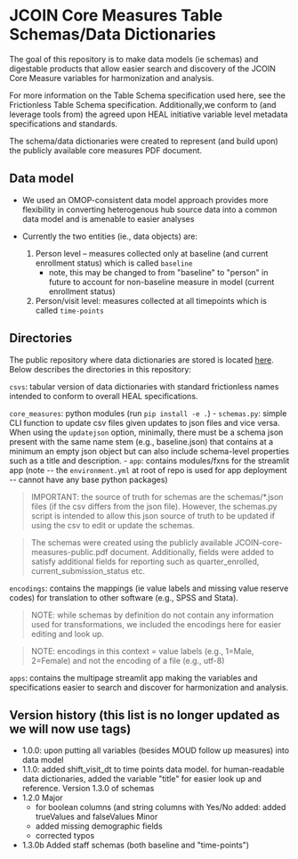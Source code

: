 # JCOIN Core Measures Table Schemas/Data Dictionaries

The goal of this repository is to make data models (ie schemas) and digestable products that allow
easier search and discovery of the JCOIN Core Measure variables for harmonization and analysis. 

For more information on the Table Schema specification used here, see the Frictionless Table Schema specification. Additionally,we conform to (and leverage tools from) the agreed upon HEAL initiative variable level metadata specifications and standards.

The schema/data dictionaries were created to represent (and build upon)
the publicly available core measures PDF document.


## Data model 

- We used an OMOP-consistent data model approach provides more flexibility in converting heterogenous hub source data into a common data model and is amenable to easier analyses

- Currently the two entities (ie., data objects) are: 
    1. Person level – measures collected only at baseline (and current enrollment status) which is called `baseline`
        - note, this may be changed to from "baseline" to "person" in future to account for non-baseline measure in model (current enrollment status)
    2. Person/visit level: measures collected at all timepoints which is called `time-points`

## Directories

The public repository where data dictionaries are stored is located [here](https://github.com/jcoin-maarc/JCOIN-Core-Measures). Below describes the directories in this repository:

`csvs`: tabular version of data dictionaries with standard frictionless names intended to conform to overall HEAL specifications.

`core_measures`: python modules (run `pip install -e .`)
    - `schemas.py`: simple CLI function to update csv files given updates to json files and vice versa. When using the `updatejson` option, minimally, there must be a schema json present with the same name stem (e.g., baseline.json) that contains at a minimum an empty json object but can also include schema-level properties such as a title and description. 
    - `app`: contains modules/fxns for the streamlit app (note -- the  `environment.yml` at root of repo is used for app deployment -- cannot have any base python packages)

> IMPORTANT: the source of truth for schemas are the schemas/*.json files (if the csv differs from the json file). However, the schemas.py script is intended to allow this json source of truth to be updated if using the csv to edit or update the schemas.

> The schemas were created using the publicly available JCOIN-core-measures-public.pdf document. Additionally, fields were added to satisfy additional fields for reporting such as quarter_enrolled, current_submission_status etc.

`encodings`: contains the mappings (ie value labels and missing value reserve codes) for translation to other software (e.g., SPSS and Stata). 

> NOTE: while schemas by definition do not contain any information used for transformations, we included the encodings here for easier editing and look up.

> NOTE: encodings in this context = value labels (e.g., 1=Male, 2=Female) and not the encoding of a file (e.g., utf-8)

`apps`: contains the multipage streamlit app making the variables and specifications easier to search and discover for harmonization and analysis.

## Version history (this list is no longer updated as we will now use tags)
- 1.0.0:
    upon putting all variables (besides MOUD follow up measures) into data model
- 1.1.0: 
    added shift_visit_dt to time points data model. for human-readable data dictionaries, added the variable "title" for easier look up and reference.
    Version 1.3.0 of schemas
- 1.2.0
    Major
    - for boolean columns (and string columns with Yes/No added: added trueValues and falseValues
    Minor
    - added missing demographic fields
    - corrected typos
- 1.3.0b
    Added staff schemas (both baseline and "time-points")
